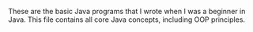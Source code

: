 These are the basic Java programs that I wrote when I was a beginner in Java. This file contains all core Java concepts, including OOP principles.
